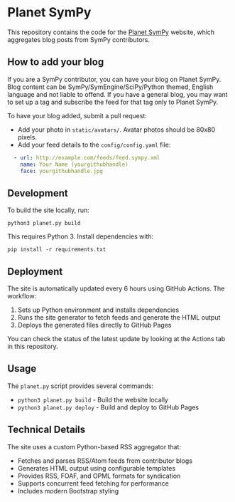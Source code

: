 # Planet SymPy

This repository contains the code for the [Planet SymPy](https://planet.sympy.org/) website, which aggregates blog posts from SymPy contributors.

## How to add your blog

If you are a SymPy contributor, you can have your blog on Planet SymPy. Blog content can be SymPy/SymEngine/SciPy/Python themed, English language and not liable to offend. If you have a general blog, you may want to set up a tag and subscribe the feed for that tag only to Planet SymPy.

To have your blog added, submit a pull request:
- Add your photo in `static/avatars/`. Avatar photos should be 80x80 pixels.
- Add your feed details to the `config/config.yaml` file:
```yaml
  - url: http://example.com/feeds/feed.sympy.xml
    name: Your Name (yourgithubhandle)
    face: yourgithubhandle.jpg
```

## Development

To build the site locally, run:

```
python3 planet.py build
```

This requires Python 3. Install dependencies with:

```
pip install -r requirements.txt
```

## Deployment

The site is automatically updated every 6 hours using GitHub Actions. The workflow:

1. Sets up Python environment and installs dependencies
2. Runs the site generator to fetch feeds and generate the HTML output
3. Deploys the generated files directly to GitHub Pages

You can check the status of the latest update by looking at the Actions tab in this repository.

## Usage

The `planet.py` script provides several commands:

- `python3 planet.py build` - Build the website locally
- `python3 planet.py deploy` - Build and deploy to GitHub Pages

## Technical Details

The site uses a custom Python-based RSS aggregator that:
- Fetches and parses RSS/Atom feeds from contributor blogs
- Generates HTML output using configurable templates
- Provides RSS, FOAF, and OPML formats for syndication
- Supports concurrent feed fetching for performance
- Includes modern Bootstrap styling
